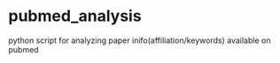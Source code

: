 # pubmed_analysis
python script for analyzing paper inifo(affiliation/keywords) available on pubmed
